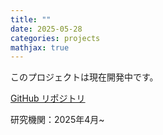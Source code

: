 ```yaml
---
title: ""
date: 2025-05-28
categories: projects
mathjax: true
---
```


このプロジェクトは現在開発中です。

[GitHub リポジトリ](https://github.com/Meilan39/General-Purpose-Solver)

研究機関：2025年4月~